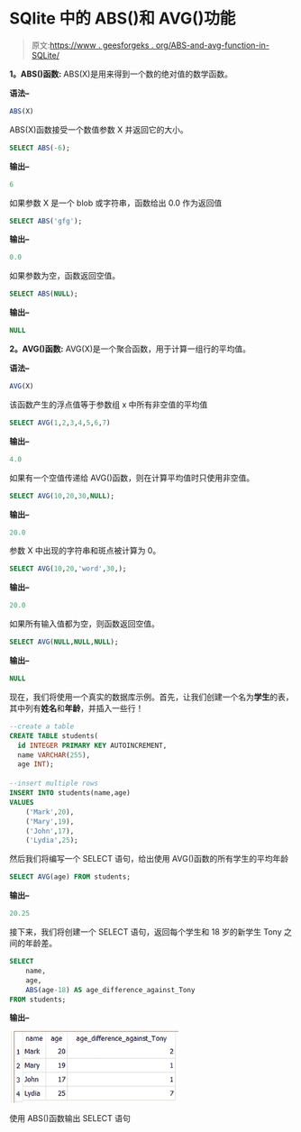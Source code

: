 # SQlite 中的 ABS()和 AVG()功能

> 原文:[https://www . geesforgeks . org/ABS-and-avg-function-in-SQLite/](https://www.geeksforgeeks.org/abs-and-avg-function-in-sqlite/)

**1。ABS()函数:**
ABS(X)是用来得到一个数的绝对值的数学函数。

**语法–**

```sql
ABS(X)
```

ABS(X)函数接受一个数值参数 X 并返回它的大小。

```sql
SELECT ABS(-6);
```

**输出–**

```sql
6
```

如果参数 X 是一个 blob 或字符串，函数给出 0.0 作为返回值

```sql
SELECT ABS('gfg');
```

**输出–**

```sql
0.0
```

如果参数为空，函数返回空值。

```sql
SELECT ABS(NULL);
```

**输出–**

```sql
NULL
```

**2。AVG()函数:**
AVG(X)是一个聚合函数，用于计算一组行的平均值。

**语法–**

```sql
AVG(X)
```

该函数产生的浮点值等于参数组 x 中所有非空值的平均值

```sql
SELECT AVG(1,2,3,4,5,6,7)
```

**输出–**

```sql
4.0
```

如果有一个空值传递给 AVG()函数，则在计算平均值时只使用非空值。

```sql
SELECT AVG(10,20,30,NULL);
```

**输出–**

```sql
20.0
```

参数 X 中出现的字符串和斑点被计算为 0。

```sql
SELECT AVG(10,20,'word',30,);
```

**输出–**

```sql
20.0
```

如果所有输入值都为空，则函数返回空值。

```sql
SELECT AVG(NULL,NULL,NULL);
```

**输出–**

```sql
NULL
```

现在，我们将使用一个真实的数据库示例。首先，让我们创建一个名为**学生**的表，其中列有**姓名**和**年龄**，并插入一些行！

```sql
--create a table
CREATE TABLE students(
  id INTEGER PRIMARY KEY AUTOINCREMENT,
  name VARCHAR(255),
  age INT);

--insert multiple rows
INSERT INTO students(name,age) 
VALUES
    ('Mark',20),
    ('Mary',19),
    ('John',17),
    ('Lydia',25);
```

然后我们将编写一个 SELECT 语句，给出使用 AVG()函数的所有学生的平均年龄

```sql
SELECT AVG(age) FROM students;
```

**输出–**

```sql
20.25
```

接下来，我们将创建一个 SELECT 语句，返回每个学生和 18 岁的新学生 Tony 之间的年龄差。

```sql
SELECT 
    name,
    age,
    ABS(age-18) AS age_difference_against_Tony 
FROM students;
```

**输出–**

![](img/ab5b4518f1982e8c35c708d539fff080.png)

使用 ABS()函数输出 SELECT 语句